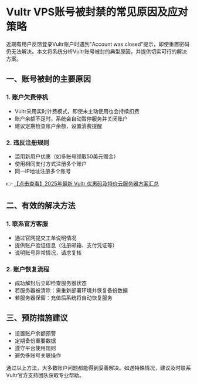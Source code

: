 # Vultr VPS账号被封禁的常见原因及应对策略

近期有用户反馈登录Vultr账户时遇到"Account was closed"提示，即使重置密码仍无法解决。本文将系统分析Vultr账号被封的典型原因，并提供切实可行的解决方案。

## 一、账号被封的主要原因

### 1. 账户欠费停机
- Vultr采用实时计费模式，即使未主动使用也会持续扣费
- 账户余额不足时，系统会自动暂停服务并关闭账户
- 建议定期检查账户余额，设置消费提醒

### 2. 违反注册规则
- 滥用新用户优惠（如多账号领取50美元赠金）
- 使用相同支付方式注册多个账户
- 同一IP地址注册多个账号

👉 [【点击查看】2025年最新 Vultr 优惠码及特价云服务器方案汇总](https://bit.ly/VuLtr)

## 二、有效的解决方法

### 1. 联系官方客服
- 通过官网提交工单说明情况
- 提供账户验证信息（注册邮箱、支付凭证等）
- 说明账号异常情况，请求复核

### 2. 账户恢复流程
- 成功解封后立即检查服务器状态
- 若服务器被清除：需重新部署环境并恢复备份数据
- 若服务器保留：充值后系统将自动恢复服务

## 三、预防措施建议
- 设置账户余额预警
- 定期备份重要数据
- 遵守平台使用规则
- 避免多账号关联操作

通过以上方法，大多数账户问题都能得到妥善解决。如遇特殊情况，建议及时联系Vultr官方支持团队获取专业帮助。